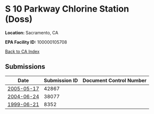 # S 10 Parkway Chlorine Station (Doss)

**Location:** Sacramento, CA

**EPA Facility ID:** 100000105708

[Back to CA Index](../../index.md)

## Submissions

| Date | Submission ID | Document Control Number |
|------|--------------|-------------------------|
| [2005-05-17](submissions/42867.md) | 42867 |  |
| [2004-06-24](submissions/38077.md) | 38077 |  |
| [1999-06-21](submissions/8352.md) | 8352 |  |
